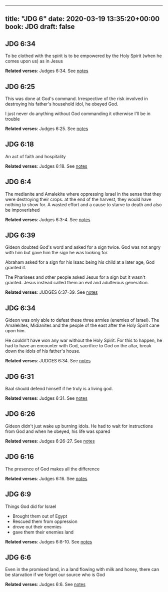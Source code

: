 
---
title: "JDG 6"
date: 2020-03-19 13:35:20+00:00
book: JDG
draft: false
---

## JDG 6:34

To be clothed with the spirit is to be empowered by the Holy Spirit (when he comes upon us) as in Jesus

**Related verses**: Judges 6:34. See [notes](https://my.bible.com/notes/3388736916790436302)


## JDG 6:25

This was done at God's command. Irrespective of the risk involved in destroying his father's household idol, he obeyed God.

I just never do anything without God commanding it otherwise I'll be in trouble

**Related verses**: Judges 6:25. See [notes](https://my.bible.com/notes/3388735413828706737)


## JDG 6:18

An act of faith and hospitality

**Related verses**: Judges 6:18. See [notes](https://my.bible.com/notes/3388526585212297338)


## JDG 6:4

The medianite and Amalekite where oppressing Israel in the sense that they were destroying their crops. at the end of the harvest, they would have nothing to show for. A wasted effort and a cause to starve to death and also be impoverished

**Related verses**: Judges 6:3-4. See [notes](https://my.bible.com/notes/3388502671614534503)


## JDG 6:39

Gideon doubted God's word and asked for a sign twice. God was not angry with him but gave him the sign he was looking for.

Abraham asked for a sign for his Isaac being his child at a later age, God granted it.

The Pharisees and other people asked Jesus for a sign but it wasn't granted. Jesus instead called them an evil and adulterous generation.

**Related verses**: JUDGES 6:37-39. See [notes](https://my.bible.com/notes/2592777352334008690)


## JDG 6:34

Gideon was only able to defeat these three armies (enemies of Israel). The Amalekites, Midianites and the people of the east after the Holy Spirit cane upon him.

He couldn't have won any war without the Holy Spirit. For this to happen, he had to have an encounter with God, sacrifice to God on the altar, break down the idols of his father's house.

**Related verses**: JUDGES 6:34. See [notes](https://my.bible.com/notes/2592771640522432865)


## JDG 6:31

Baal should defend himself if he truly is a living god.

**Related verses**: Judges 6:31. See [notes](https://my.bible.com/notes/2592769091853607260)


## JDG 6:26

Gideon didn't just wake up burning idols. He had to wait for instructions from God and when he obeyed, his life was spared

**Related verses**: Judges 6:26-27. See [notes](https://my.bible.com/notes/2592768028865978712)


## JDG 6:16

The presence of God makes all the difference

**Related verses**: Judges 6:16. See [notes](https://my.bible.com/notes/2592544585893535993)


## JDG 6:9

Things God did for Israel
- Brought them out of Egypt
- Rescued them from oppression 
- drove out their enemies
- gave them their enemies land

**Related verses**: Judges 6:8-10. See [notes](https://my.bible.com/notes/2592543345562345710)


## JDG 6:6

Even in the promised land, in a land flowing with milk and honey, there can be starvation if we forget our source who is God

**Related verses**: Judges 6:6. See [notes](https://my.bible.com/notes/2592540867752091880)


